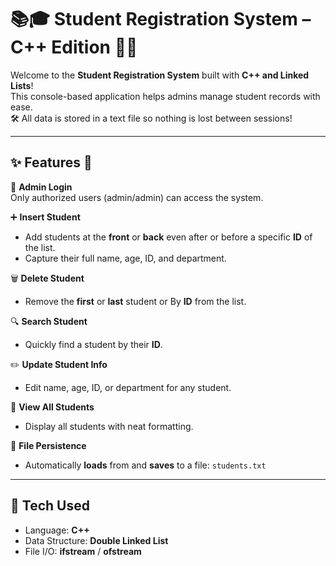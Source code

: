 # 📚🎓 Student Registration System – C++ Edition 🚀✨

Welcome to the **Student Registration System** built with **C++ and Linked Lists**!  
This console-based application helps admins manage student records with ease.  
🛠️ All data is stored in a text file so nothing is lost between sessions!

---

## ✨ Features 🌟

🔐 **Admin Login**  
Only authorized users (admin/admin) can access the system.

➕ **Insert Student**  
- Add students at the **front** or **back**  even after or before a specific **ID** of the list.  
- Capture their full name, age, ID, and department.

🗑️ **Delete Student**  
- Remove the **first** or **last** student or By **ID** from the list.

🔍 **Search Student**  
- Quickly find a student by their **ID**.

✏️ **Update Student Info**  
- Edit name, age, ID, or department for any student.

📄 **View All Students**  
- Display all students with neat formatting.

💾 **File Persistence**  
- Automatically **loads** from and **saves** to a file: `students.txt`

---

## 🧠 Tech Used

- Language: **C++**
- Data Structure: **Double Linked List**
- File I/O: **ifstream** / **ofstream**
